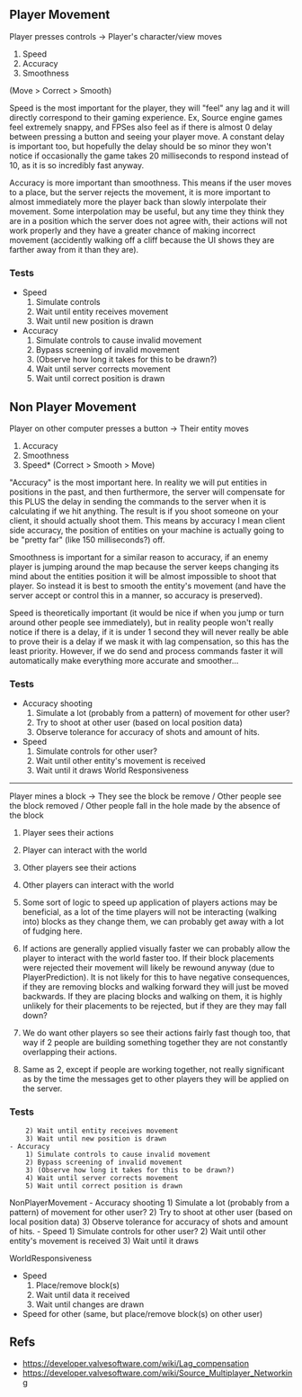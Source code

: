 Player Movement
---------------
Player presses controls -> Player's character/view moves

1. Speed
2. Accuracy
3. Smoothness

(Move > Correct > Smooth)

Speed is the most important for the player, they will "feel" any lag and it will directly correspond to their gaming experience. Ex, Source engine games feel extremely snappy, and FPSes also feel as if there is almost 0 delay between pressing a button and seeing your player move. A constant delay is important too, but hopefully the delay should be so minor they won't notice if occasionally the game takes 20 milliseconds to respond instead of 10, as it is so incredibly fast anyway.

Accuracy is more important than smoothness. This means if the user moves to a place, but the server rejects the movement, it is more important to almost immediately more the player back than slowly interpolate their movement. Some interpolation may be useful, but any time they think they are in a position which the server does not agree with, their actions will not work properly and they have a greater chance of making incorrect movement (accidently walking off a cliff because the UI shows they are farther away from it than they are).

### Tests

- Speed
	1. Simulate controls
	2. Wait until entity receives movement
	3. Wait until new position is drawn
- Accuracy
	1. Simulate controls to cause invalid movement
	2. Bypass screening of invalid movement
	3. (Observe how long it takes for this to be drawn?)
	4. Wait until server corrects movement
	5. Wait until correct position is drawn

Non Player Movement
-------------------
Player on other computer presses a button -> Their entity moves

1. Accuracy
2. Smoothness
3. Speed*
(Correct > Smooth > Move)

"Accuracy" is the most important here. In reality we will put entities in positions in the past, and then furthermore, the server will compensate for this PLUS the delay in sending the commands to the server when it is calculating if we hit anything. The result is if you shoot someone on your client, it should actually shoot them. This means by accuracy I mean client side accuracy, the position of entities on your machine is actually going to be "pretty far" (like 150 milliseconds?) off.

Smoothness is important for a similar reason to accuracy, if an enemy player is jumping around the map because the server keeps changing its mind about the entities position it will be almost impossible to shoot that player. So instead it is best to smooth the entity's movement (and have the server accept or control this in a manner, so accuracy is preserved).

Speed is theoretically important (it would be nice if when you jump or turn around other people see immediately), but in reality people won't really notice if there is a delay, if it is under 1 second they will never really be able to prove their is a delay if we mask it with lag compensation, so this has the least priority. However, if we do send and process commands faster it will automatically make everything more accurate and smoother...

### Tests

- Accuracy shooting
	1. Simulate a lot (probably from a pattern) of movement for other user?
	2. Try to shoot at other user (based on local position data)
	3. Observe tolerance for accuracy of shots and amount of hits.
- Speed
	1. Simulate controls for other user?
	2. Wait until other entity's movement is received
	3. Wait until it draws
World Responsiveness
--------------------
Player mines a block -> They see the block be remove / Other people see the block removed / Other people fall in the hole made by the absence of the block

1. Player sees their actions
2. Player can interact with the world
3. Other players see their actions
4. Other players can interact with the world

1. Some sort of logic to speed up application of players actions may be beneficial, as a lot of the time players will not be interacting (walking into) blocks as they change them, we can probably get away with a lot of fudging here.
2. If actions are generally applied visually faster we can probably allow the player to interact with the world faster too. If their block placements were rejected their movement will likely be rewound anyway (due to PlayerPrediction). It is not likely for this to have negative consequences, if they are removing blocks and walking forward they will just be moved backwards. If they are placing blocks and walking on them, it is highly unlikely for their placements to be rejected, but if they are they may fall down?
3. We do want other players so see their actions fairly fast though too, that way if 2 people are building something together they are not constantly overlapping their actions.
3. Same as 2, except if people are working together, not really significant as by the time the messages get to other players they will be applied on the server.

### Tests
		2) Wait until entity receives movement
		3) Wait until new position is drawn
	- Accuracy
		1) Simulate controls to cause invalid movement
		2) Bypass screening of invalid movement
		3) (Observe how long it takes for this to be drawn?)
		4) Wait until server corrects movement
		5) Wait until correct position is drawn

NonPlayerMovement
	- Accuracy shooting
		1) Simulate a lot (probably from a pattern) of movement for other user?
		2) Try to shoot at other user (based on local position data)
		3) Observe tolerance for accuracy of shots and amount of hits.
	- Speed
		1) Simulate controls for other user?
		2) Wait until other entity's movement is received
		3) Wait until it draws

WorldResponsiveness
- Speed
	1. Place/remove block(s)
	2. Wait until data it received
	3. Wait until changes are drawn
- Speed for other (same, but place/remove block(s) on other user)

Refs
----
- https://developer.valvesoftware.com/wiki/Lag_compensation
- https://developer.valvesoftware.com/wiki/Source_Multiplayer_Networking